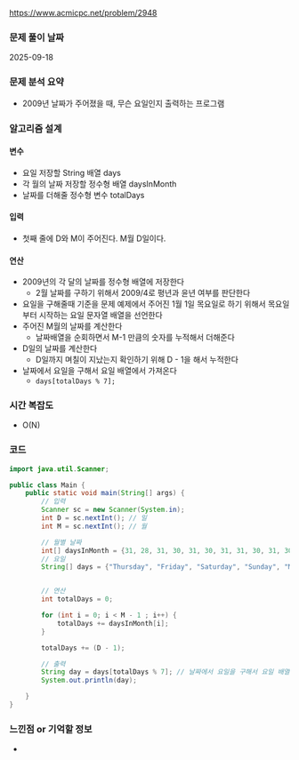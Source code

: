 https://www.acmicpc.net/problem/2948

### 문제 풀이 날짜
2025-09-18

### 문제 분석 요약
- 2009년 날짜가 주어졌을 때, 무슨 요일인지 출력하는 프로그램


### 알고리즘 설계

#### 변수
- 요일 저장할 String 배열  days
- 각 월의 날짜 저장할 정수형 배열 daysInMonth
- 날짜를 더해줄 정수형 변수 totalDays

#### 입력
- 첫째 줄에 D와 M이 주어진다. M월 D일이다.

#### 연산
- 2009년의 각 달의 날짜를 정수형 배열에 저장한다
    - 2월 날짜를 구하기 위해서 2009/4로 평년과 윤년 여부를 판단한다
- 요일을 구해줄때 기준을 문제 예제에서 주어진 1월 1일 목요일로 하기 위해서 목요일부터 시작하는 요일 문자열 배열을 선언한다
- 주어진 M월의 날짜를 계산한다
    - 날짜배열을 순회하면서 M-1 만큼의 숫자를 누적해서 더해준다
- D일의 날짜를 계산한다
    - D일까지 며칠이 지났는지 확인하기 위해 D - 1을 해서 누적한다
- 날짜에서 요일을 구해서 요일 배열에서 가져온다
    - `days[totalDays % 7];`
### 시간 복잡도
- O(N)
### 코드
```java  
import java.util.Scanner;

public class Main {
    public static void main(String[] args) {
        // 입력
        Scanner sc = new Scanner(System.in);
        int D = sc.nextInt(); // 일
        int M = sc.nextInt(); // 월

        // 월별 날짜
        int[] daysInMonth = {31, 28, 31, 30, 31, 30, 31, 31, 30, 31, 30, 31};
        // 요일
        String[] days = {"Thursday", "Friday", "Saturday", "Sunday", "Monday", "Tuesday", "Wednesday"};


        // 연산
        int totalDays = 0;

        for (int i = 0; i < M - 1 ; i++) {
            totalDays += daysInMonth[i];
        }

        totalDays += (D - 1);

        // 출력
        String day = days[totalDays % 7]; // 날짜에서 요일을 구해서 요일 배열에서 가져온다
        System.out.println(day);

    }
}
```

### 느낀점 or 기억할 정보
- 